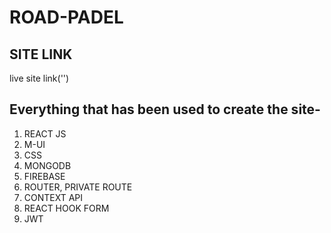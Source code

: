 # ROAD-PADEL

## SITE LINK
live site link('')


## Everything that has been used to create the site-

1. REACT JS
2. M-UI
3. CSS
4. MONGODB
5. FIREBASE
6. ROUTER, PRIVATE ROUTE
7. CONTEXT API
8. REACT HOOK FORM
9. JWT
